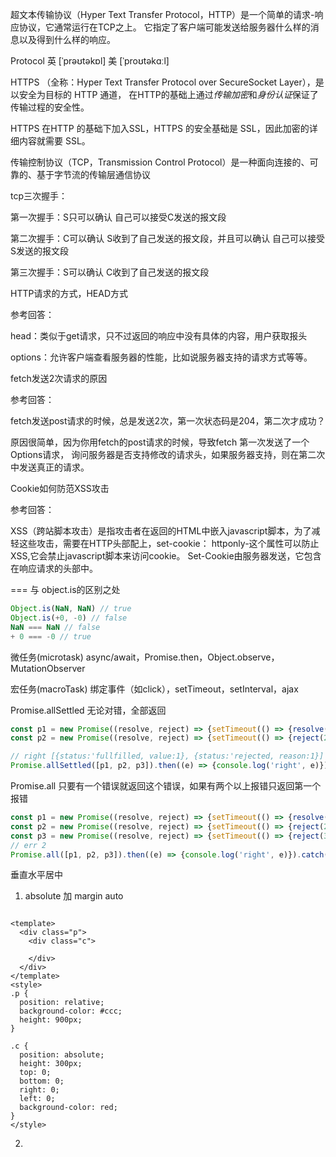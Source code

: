 超文本传输协议（Hyper Text Transfer Protocol，HTTP）是一个简单的请求-响应协议，它通常运行在TCP之上。 它指定了客户端可能发送给服务器什么样的消息以及得到什么样的响应。

Protocol 英 [ˈprəʊtəkɒl] 美 [ˈproʊtəkɑːl]

HTTPS （全称：Hyper Text Transfer Protocol over SecureSocket Layer），是以安全为目标的 HTTP 通道， 在HTTP的基础上通过*传输加密*和*身份认证*保证了传输过程的安全性。

HTTPS 在HTTP 的基础下加入SSL，HTTPS 的安全基础是 SSL，因此加密的详细内容就需要 SSL。

传输控制协议（TCP，Transmission Control Protocol）是一种面向连接的、可靠的、基于字节流的传输层通信协议

tcp三次握手：

第一次握手：S只可以确认 自己可以接受C发送的报文段

第二次握手：C可以确认 S收到了自己发送的报文段，并且可以确认 自己可以接受S发送的报文段

第三次握手：S可以确认 C收到了自己发送的报文段

HTTP请求的方式，HEAD方式

参考回答：

head：类似于get请求，只不过返回的响应中没有具体的内容，用户获取报头

options：允许客户端查看服务器的性能，比如说服务器支持的请求方式等等。

fetch发送2次请求的原因

参考回答：

fetch发送post请求的时候，总是发送2次，第一次状态码是204，第二次才成功？

原因很简单，因为你用fetch的post请求的时候，导致fetch 第一次发送了一个Options请求， 询问服务器是否支持修改的请求头，如果服务器支持，则在第二次中发送真正的请求。

Cookie如何防范XSS攻击

参考回答：

XSS（跨站脚本攻击）是指攻击者在返回的HTML中嵌入javascript脚本，为了减轻这些攻击，需要在HTTP头部配上，set-cookie： httponly-这个属性可以防止XSS,它会禁止javascript脚本来访问cookie。
Set-Cookie由服务器发送，它包含在响应请求的头部中。

=== 与 object.is的区别之处

```js
Object.is(NaN, NaN) // true
Object.is(+0, -0) // false
NaN === NaN // false
+ 0 === -0 // true
```

微任务(microtask)
async/await，Promise.then，Object.observe，MutationObserver

宏任务(macroTask)
绑定事件（如click），setTimeout，setInterval，ajax

Promise.allSettled 无论对错，全部返回

```js
const p1 = new Promise((resolve, reject) => {setTimeout(() => {resolve(1)}, 1000)})
const p2 = new Promise((resolve, reject) => {setTimeout(() => {reject(2)}, 1000)})

// right [{status:'fullfilled, value:1}, {status:'rejected, reason:1}]
Promise.allSettled([p1, p2, p3]).then((e) => {console.log('right', e)}).catch((e) => {console.log('err', e)})
```

Promise.all 只要有一个错误就返回这个错误，如果有两个以上报错只返回第一个报错
```js
const p1 = new Promise((resolve, reject) => {setTimeout(() => {resolve(1)}, 1000)})
const p2 = new Promise((resolve, reject) => {setTimeout(() => {reject(2)}, 1000)})
const p3 = new Promise((resolve, reject) => {setTimeout(() => {reject(3)}, 1000)})
// err 2 
Promise.all([p1, p2, p3]).then((e) => {console.log('right', e)}).catch((e) => {console.log('err', e)})
```

垂直水平居中

1. absolute 加 margin auto

```vue

<template>
  <div class="p">
    <div class="c">

    </div>
  </div>
</template>
<style>
.p {
  position: relative;
  background-color: #ccc;
  height: 900px;
}

.c {
  position: absolute;
  height: 300px;
  top: 0;
  bottom: 0;
  right: 0;
  left: 0;
  background-color: red;
}
</style>
```

<interview-center1/>

2. 
